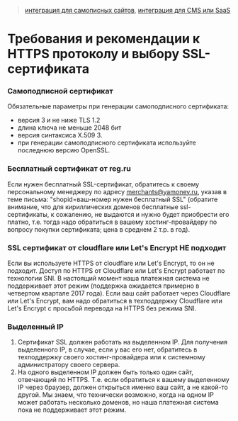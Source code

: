 > [интеграция для самописных сайтов](/demo/010%20интеграция%20для%20самописных%20сайтов.md), [интеграция для CMS или SaaS](/demo/011%20интеграция%20для%20CMS%20и%20SaaS.md)

Требования и рекомендации к HTTPS протоколу и выбору SSL-сертификата
====================================================================

### Самоподписной сертификат

Обязательные параметры при генерации самоподписного сертификата:
* версия 3 и не ниже TLS 1.2
* длина ключа не меньше 2048 бит
* версия синтаксиса X.509 3.
* при генерации самоподписного сертификата используйте последнюю версию OpenSSL.

### Бесплатный сертификат от reg.ru

Если нужен бесплатный SSL-сертификат, обратитесь к своему персональному менеджеру по адресу merchants@yamoney.ru, указав в теме письма: "shopid=ваш-номер нужен бесплатный SSL" (обратите внимание, что для кириллических доменов бесплатные ssl-сертификаты, к сожалению, не выдаются и нужно будет приобрести его платно, т.е. тогда надо обратиться в вашему хостинг-провайдеру по вопросу покупки сертификата; цена в среднем 2 т.р. в год).

### SSL сертификат от cloudflare или Let's Encrypt НЕ подходит

Если вы используете HTTPS от cloudflare или Let's Encrypt, то он не подходит. Доступ по HTTPS от Cloudflare или Let's Encrypt работает по технологии SNI. В настоящий момент наша платежная система не поддерживает этот режим (поддержка ожидается примерно в четвертом квартале 2017 года). Если ваш сайт работает через Cloudflare или Let's Encrypt, вам надо обратиться в техподдержку Cloudflare или Let's Encrypt с просьбой перевода на HTTPS без режима SNI.

### Выделенный IP

1. Сертификат SSL должен работать на выделенном IP. Для получения выделенного IP, в случае, если у вас его нет, обратитесь в техподдержку своего хостинг-провайдера или к системному администратору своего сервера.
2. На одного выделенном IP должен быть только один сайт, отвечающий по HTTPS. Т.е. если обратиться к вашему выделенному IP через браузер, должен открыться именно ваш сайт, а не какой-то другой. Мы знаем, что технически возможно, когда на одном IP может работать несколько доменов, но наша платежная система пока не поддерживает этот режим.
